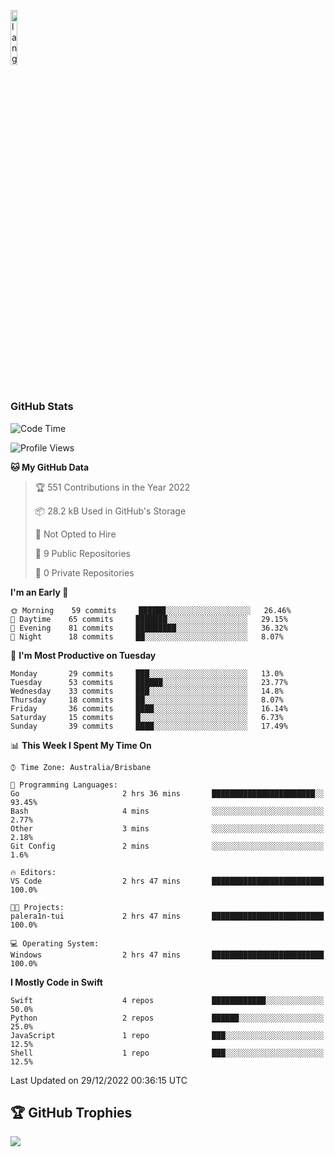<p align="left"><img width=15%" src="https://github.com/alansmathew/alansmathew/raw/master/lang.gif" alt="lang image here" /></p>

# <h3 align="left">GitHub Stats</h3>

<!--START_SECTION:waka-->
![Code Time](http://img.shields.io/badge/Code%20Time-125%20hrs%204%20mins-blue)

![Profile Views](http://img.shields.io/badge/Profile%20Views-56-blue)

**🐱 My GitHub Data** 

> 🏆 551 Contributions in the Year 2022
 > 
> 📦 28.2 kB Used in GitHub's Storage 
 > 
> 🚫 Not Opted to Hire
 > 
> 📜 9 Public Repositories 
 > 
> 🔑 0 Private Repositories  
 > 
**I'm an Early 🐤** 

```text
🌞 Morning    59 commits     ██████░░░░░░░░░░░░░░░░░░░   26.46% 
🌆 Daytime    65 commits     ███████░░░░░░░░░░░░░░░░░░   29.15% 
🌃 Evening    81 commits     █████████░░░░░░░░░░░░░░░░   36.32% 
🌙 Night      18 commits     ██░░░░░░░░░░░░░░░░░░░░░░░   8.07%

```
📅 **I'm Most Productive on Tuesday** 

```text
Monday       29 commits     ███░░░░░░░░░░░░░░░░░░░░░░   13.0% 
Tuesday      53 commits     ██████░░░░░░░░░░░░░░░░░░░   23.77% 
Wednesday    33 commits     ███░░░░░░░░░░░░░░░░░░░░░░   14.8% 
Thursday     18 commits     ██░░░░░░░░░░░░░░░░░░░░░░░   8.07% 
Friday       36 commits     ████░░░░░░░░░░░░░░░░░░░░░   16.14% 
Saturday     15 commits     █░░░░░░░░░░░░░░░░░░░░░░░░   6.73% 
Sunday       39 commits     ████░░░░░░░░░░░░░░░░░░░░░   17.49%

```


📊 **This Week I Spent My Time On** 

```text
⌚︎ Time Zone: Australia/Brisbane

💬 Programming Languages: 
Go                       2 hrs 36 mins       ███████████████████████░░   93.45% 
Bash                     4 mins              ░░░░░░░░░░░░░░░░░░░░░░░░░   2.77% 
Other                    3 mins              ░░░░░░░░░░░░░░░░░░░░░░░░░   2.18% 
Git Config               2 mins              ░░░░░░░░░░░░░░░░░░░░░░░░░   1.6%

🔥 Editors: 
VS Code                  2 hrs 47 mins       █████████████████████████   100.0%

🐱‍💻 Projects: 
palera1n-tui             2 hrs 47 mins       █████████████████████████   100.0%

💻 Operating System: 
Windows                  2 hrs 47 mins       █████████████████████████   100.0%

```

**I Mostly Code in Swift** 

```text
Swift                    4 repos             ████████████░░░░░░░░░░░░░   50.0% 
Python                   2 repos             ██████░░░░░░░░░░░░░░░░░░░   25.0% 
JavaScript               1 repo              ███░░░░░░░░░░░░░░░░░░░░░░   12.5% 
Shell                    1 repo              ███░░░░░░░░░░░░░░░░░░░░░░   12.5%

```



 Last Updated on 29/12/2022 00:36:15 UTC
<!--END_SECTION:waka-->

## 🏆 GitHub Trophies

![](https://github-profile-trophy.vercel.app/?username=samh06&theme=discord&no-frame=true&no-bg=false&margin-w=4)
